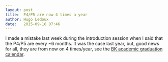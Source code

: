 ```yaml
---
layout: post
title:  P4/P5 are now 4 times a year
author: Hugo Ledoux
date:   2015-09-16 07:46
---
```


I made a mistake last week during the introduction session when I said that the P4/P5 are every ~6 months. 
It was the case last year, but, good news for all, they are from now on 4 times/year, see the [BK academic graduation calendar](http://studenten.tudelft.nl/fileadmin/Files/studentenportal/os/BKspecifiek/Afstudeerkalender_2015-2016.pdf).

















